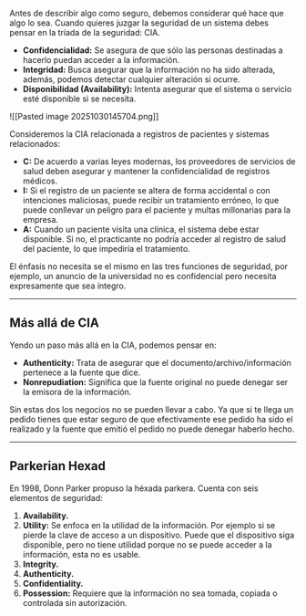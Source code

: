 Antes de describir algo como seguro, debemos considerar qué hace que algo lo sea. Cuando quieres juzgar la seguridad de un sistema debes pensar en la tríada de la seguridad: CIA.

- **Confidencialidad:** Se asegura de que sólo las personas destinadas a hacerlo puedan acceder a la información.
- **Integridad:** Busca asegurar que la información no ha sido alterada, además, podemos detectar cualquier alteración si ocurre.
- **Disponibilidad (Availability):** Intenta asegurar que el sistema o servicio esté disponible si se necesita.

![[Pasted image 20251030145704.png]]

Consideremos la CIA relacionada a registros de pacientes y sistemas relacionados:

- **C:** De acuerdo a varias leyes modernas, los proveedores de servicios de salud deben asegurar y mantener la confidencialidad de registros médicos.
- **I:** Si el registro de un paciente se altera de forma accidental o con intenciones maliciosas, puede recibir un tratamiento erróneo, lo que puede conllevar un peligro para el paciente y multas millonarias para la empresa.
- **A:** Cuando un paciente visita una clínica, el sistema debe estar disponible. Si no, el practicante no podría acceder al registro de salud del paciente, lo que impediría el tratamiento.

El énfasis no necesita se el mismo en las tres funciones de seguridad, por ejemplo, un anuncio de la universidad no es confidencial pero necesita expresamente que sea íntegro.

----------------------------
<h2>Más allá de CIA</h2>
Yendo un paso más allá en la CIA, podemos pensar en:

- **Authenticity:** Trata de asegurar que el documento/archivo/información pertenece a la fuente que dice.
- **Nonrepudiation:** Significa que la fuente original no puede denegar ser la emisora de la información.

Sin estas dos los negocios no se pueden llevar a cabo. Ya que si te llega un pedido tienes que estar seguro de que efectivamente ese pedido ha sido el realizado y la fuente que emitió el pedido no puede denegar haberlo hecho.

----------------------------
<h2>Parkerian Hexad</h2>
En 1998, Donn Parker propuso la héxada parkera. Cuenta con seis elementos de seguridad:

1. **Availability.**
2. **Utility:** Se enfoca en la utilidad de la información. Por ejemplo si se pierde la clave de acceso a un dispositivo. Puede que el dispositivo siga disponible, pero no tiene utilidad porque no se puede acceder a la información, esta no es usable.
3. **Integrity.**
4. **Authenticity.**
5. **Confidentiality.**
6. **Possession:** Requiere que la información no sea tomada, copiada o controlada sin autorización.
